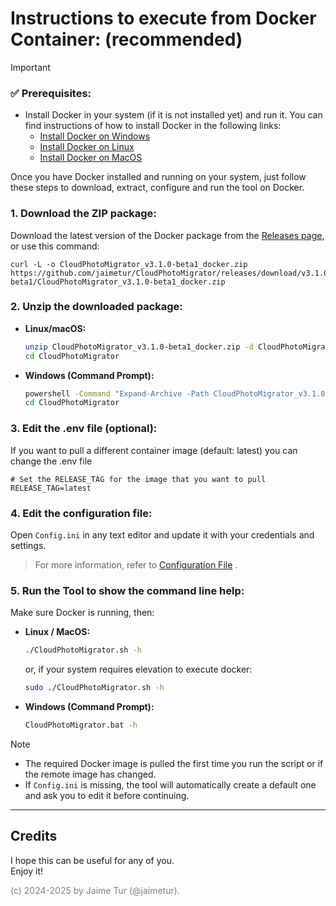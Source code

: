# Instructions to execute from Docker Container: \(recommended)

> [!IMPORTANT] 
> ### ✅ Prerequisites:
> - Install Docker in your system (if it is not installed yet) and run it.  You can find instructions of how to install Docker in the following links:  
>     - [Install Docker on Windows](/help/install-docker-windows.md)  
>     - [Install Docker on Linux](/help/install-docker-linux.md)  
>     - [Install Docker on MacOS](/help/install-docker-macos.md)  


Once you have Docker installed and running on your system, just follow these steps to download, extract, configure and run the tool on Docker.

### 1. Download the ZIP package:

Download the latest version of the Docker package from the [Releases page](https://github.com/jaimetur/CloudPhotoMigrator/releases), or use this command:

```
curl -L -o CloudPhotoMigrator_v3.1.0-beta1_docker.zip https://github.com/jaimetur/CloudPhotoMigrator/releases/download/v3.1.0-beta1/CloudPhotoMigrator_v3.1.0-beta1_docker.zip
```


### 2. Unzip the downloaded package:

- **Linux/macOS:**
    ```bash
    unzip CloudPhotoMigrator_v3.1.0-beta1_docker.zip -d CloudPhotoMigrator
    cd CloudPhotoMigrator
    ```

- **Windows (Command Prompt):**
    ```bash
    powershell -Command "Expand-Archive -Path CloudPhotoMigrator_v3.1.0-beta1_docker.zip -DestinationPath CloudPhotoMigrator"
    cd CloudPhotoMigrator
    ```

### 3. Edit the .env file (optional):   

If you want to pull a different container image (default: latest) you can change the .env file  

```
# Set the RELEASE_TAG for the image that you want to pull
RELEASE_TAG=latest
```


### 4. Edit the configuration file:

Open `Config.ini` in any text editor and update it with your credentials and settings.

> For more information, refer to [Configuration File](/help/0-configuration-file.md) .


### 5. Run the Tool to show the command line help:

Make sure Docker is running, then:

- **Linux / MacOS:**
    ```bash
    ./CloudPhotoMigrator.sh -h

    ```
  or, if your system requires elevation to execute docker:
    ```bash
    sudo ./CloudPhotoMigrator.sh -h
    ```

- **Windows (Command Prompt):**
    ```bash
    CloudPhotoMigrator.bat -h
    ```

> [!NOTE]
> - The required Docker image is pulled the first time you run the script or if the remote image has changed.
> - If `Config.ini` is missing, the tool will automatically create a default one and ask you to edit it before continuing.


---
## Credits
I hope this can be useful for any of you.  
Enjoy it!

<span style="color:grey">(c) 2024-2025 by Jaime Tur (@jaimetur).</span> 